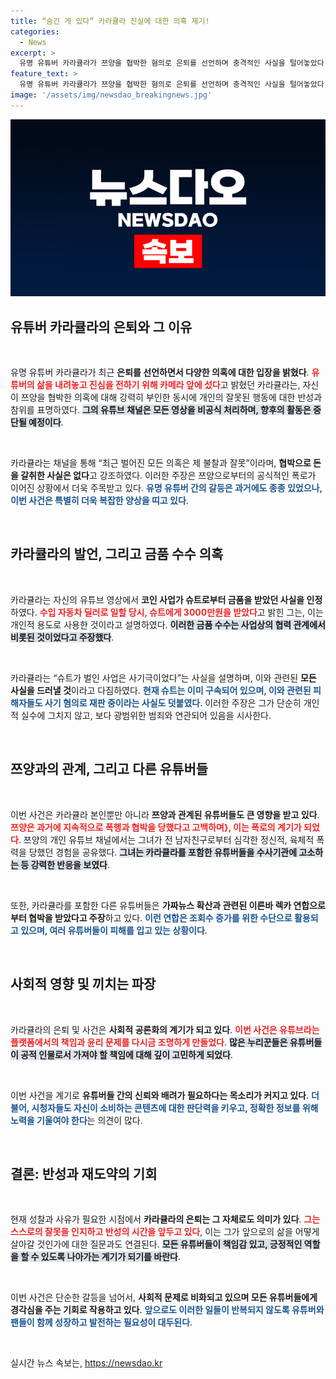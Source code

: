 ```yaml
---
title: “숨긴 게 있다” 카라큘라 진실에 대한 의혹 제기!
categories:
  - News
excerpt: >
  유명 유튜버 카라큘라가 쯔양을 협박한 혐의로 은퇴를 선언하며 충격적인 사실을 털어놓았다. 그는 수억 원 규모의 사기 사건에 연루된 코인 사업가로부터 3000만 원을 받았다며, 모든 영상을 비공식 처리하고 반성과 참회의 시간을 갖겠다고 밝혔다.
feature_text: >
  유명 유튜버 카라큘라가 쯔양을 협박한 혐의로 은퇴를 선언하며 충격적인 사실을 털어놓았다. 그는 수억 원 규모의 사기 사건에 연루된 코인 사업가로부터 3000만 원을 받았다며, 모든 영상을 비공식 처리하고 반성과 참회의 시간을 갖겠다고 밝혔다.
image: '/assets/img/newsdao_breakingnews.jpg'
---
```


<p><img src="/assets/img/newsdao_breakingnews.jpg" alt="koreaapp 속보" /></p>

<h2 data-ke-size="size26">유튜버 카라큘라의 은퇴와 그 이유</h2>

<p data-ke-size="size16">&nbsp;</p>

<p>유명 유튜버 카라큘라가 최근 <strong>은퇴를 선언하면서 다양한 의혹에 대한 입장을 밝혔다</strong>. <b><span style="color: #ee2323;">유튜버의 삶을 내려놓고 진심을 전하기 위해 카메라 앞에 섰다</span></b>고 밝혔던 카라큘라는, 자신이 쯔양을 협박한 의혹에 대해 강력히 부인한 동시에 개인의 잘못된 행동에 대한 반성과 참위를 표명하였다. <b><span style="background-color: #21538527;">그의 유튜브 채널은 모든 영상을 비공식 처리하며, 향후의 활동은 중단될 예정이다</span></b>.</p>

<p data-ke-size="size16">&nbsp;</p>

<p>카라큘라는 채널을 통해 “최근 벌어진 모든 의혹은 제 불찰과 잘못”이라며, <strong>협박으로 돈을 갈취한 사실은 없다</strong>고 강조하였다. 이러한 주장은 쯔양으로부터의 공식적인 폭로가 이어진 상황에서 더욱 주목받고 있다. <b><span style="color: #1a5490;">유명 유튜버 간의 갈등은 과거에도 종종 있었으나, 이번 사건은 특별히 더욱 복잡한 양상을 띠고 있다</span></b>.</p>

<p data-ke-size="size16">&nbsp;</p>

<h2 data-ke-size="size26">카라큘라의 발언, 그리고 금품 수수 의혹</h2>

<p data-ke-size="size16">&nbsp;</p>

<p>카라큘라는 자신의 유튜브 영상에서 <strong>코인 사업가 슈트로부터 금품을 받았던 사실을 인정</strong>하였다. <b><span style="color: #ee2323;">수입 자동차 딜러로 일할 당시, 슈트에게 3000만원을 받았다</span></b>고 밝힌 그는, 이는 개인적 용도로 사용한 것이라고 설명하였다. <b><span style="background-color: #21538527;">이러한 금품 수수는 사업상의 협력 관계에서 비롯된 것이었다고 주장했다</span></b>.</p>

<p data-ke-size="size16">&nbsp;</p>

<p>카라큘라는 “슈트가 벌인 사업은 사기극이었다”는 사실을 설명하며, 이와 관련된 <strong>모든 사실을 드러낼 것</strong>이라고 다짐하였다. <b><span style="color: #1a5490;">현재 슈트는 이미 구속되어 있으며, 이와 관련된 피해자들도 사기 혐의로 재판 중이라는 사실도 덧붙였다</span></b>. 이러한 주장은 그가 단순히 개인적 실수에 그치지 않고, 보다 광범위한 범죄와 연관되어 있음을 시사한다.</p>

<p data-ke-size="size16">&nbsp;</p>

<h2 data-ke-size="size26">쯔양과의 관계, 그리고 다른 유튜버들</h2>

<p data-ke-size="size16">&nbsp;</p>

<p>이번 사건은 카라큘라 본인뿐만 아니라 <strong>쯔양과 관계된 유튜버들도 큰 영향을 받고 있다</strong>. <b><span style="color: #ee2323;">쯔양은 과거에 지속적으로 폭행과 협박을 당했다고 고백하며},
 이는 폭로의 계기가 되었다</span></b>. 쯔양의 개인 유튜브 채널에서는 그녀가 전 남자친구로부터 심각한 정신적, 육체적 폭력을 당했던 경험을 공유했다. <b><span style="background-color: #21538527;">그녀는 카라큘라를 포함한 유튜버들을 수사기관에 고소하는 등 강력한 반응을 보였다</span></b>.</p>

<p data-ke-size="size16">&nbsp;</p>

<p>또한, 카라큘라를 포함한 다른 유튜버들은 <strong>가짜뉴스 확산과 관련된 이른바 렉카 연합으로부터 협박을 받았다고 주장</strong>하고 있다. <b><span style="color: #1a5490;">이런 연합은 조회수 증가를 위한 수단으로 활용되고 있으며, 여러 유튜버들이 피해를 입고 있는 상황이다</span></b>.</p>

<p data-ke-size="size16">&nbsp;</p>

<h2 data-ke-size="size26">사회적 영향 및 끼치는 파장</h2>

<p data-ke-size="size16">&nbsp;</p>

<p>카라큘라의 은퇴 및 사건은 <strong>사회적 공론화의 계기가 되고 있다</strong>. <b><span style="color: #ee2323;">이번 사건은 유튜브라는 플랫폼에서의 책임과 윤리 문제를 다시금 조명하게 만들었다</span></b>. <b><span style="background-color: #21538527;">많은 누리꾼들은 유튜버들이 공적 인물로서 가져야 할 책임에 대해 깊이 고민하게 되었다</span></b>.</p>

<p data-ke-size="size16">&nbsp;</p>

<p>이번 사건을 계기로 <strong>유튜버들 간의 신뢰와 배려가 필요하다는 목소리가 커지고 있다</strong>. <b><span style="color: #1a5490;">더불어, 시청자들도 자신이 소비하는 콘텐츠에 대한 판단력을 키우고, 정확한 정보를 위해 노력을 기울여야 한다</span></b>는 의견이 많다.</p>

<p data-ke-size="size16">&nbsp;</p>

<h2 data-ke-size="size26">결론: 반성과 재도약의 기회</h2>

<p data-ke-size="size16">&nbsp;</p>

<p>현재 성찰과 사유가 필요한 시점에서 <strong>카라큘라의 은퇴는 그 자체로도 의미가 있다</strong>. <b><span style="color: #ee2323;">그는 스스로의 잘못을 인지하고 반성의 시간을 앞두고 있다</span></b>, 이는 그가 앞으로의 삶을 어떻게 살아갈 것인가에 대한 질문과도 연결된다. <b><span style="background-color: #21538527;">모든 유튜버들이 책임감 있고, 긍정적인 역할을 할 수 있도록 나아가는 계기가 되기를 바란다</span></b>.</p>

<p data-ke-size="size16">&nbsp;</p>

<p>이번 사건은 단순한 갈등을 넘어서, <strong>사회적 문제로 비화되고 있으며 모든 유튜버들에게 경각심을 주는 기회로 작용하고 있다</strong>. <b><span style="color: #1a5490;">앞으로도 이러한 일들이 반복되지 않도록 유튜버와 팬들이 함께 성장하고 발전하는 필요성이 대두된다</span></b>.</p>

<p data-ke-size="size16">&nbsp;</p>
실시간 뉴스 속보는, <a href="https://newsdao.kr" rel="dofollow">https://newsdao.kr</a>


